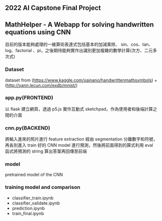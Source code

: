 ## 2022 AI Capstone Final Project
## MathHelper - A Webapp for solving handwritten equations using CNN


目前的版本能夠處理的一維算術表達式包括基本的加減乘除、 sin、cos、tan、 log、factorial 、pi，之後期待能夠實作出識別更加複雜的數學計算(次方、二元多次式)

### Dataset
dataset from (https://www.kaggle.com/xainano/handwrittenmathsymbols) + (http://yann.lecun.com/exdb/mnist/)

### app.py(FRONTEND)
以 flask 建立網頁，透過 p5.js 實作互動式 sketchpad，作為使用者和後端計算之間的介面

### cnn.py(BACKEND)
將輸入進來的照片進行 feature extraction 經由 segmentation 分離數字和符號，再各別進入 train 好的 CNN model 進行預測，然後將前面得到的算式利用 eval 函式將預測的 string 算出答案再回傳至前端

### model
pretrained model of the CNN

### training model and comparison
- classifier_train.ipynb
- classifier_validate.ipynb
- prediction.ipynb
- train_final.ipynb
